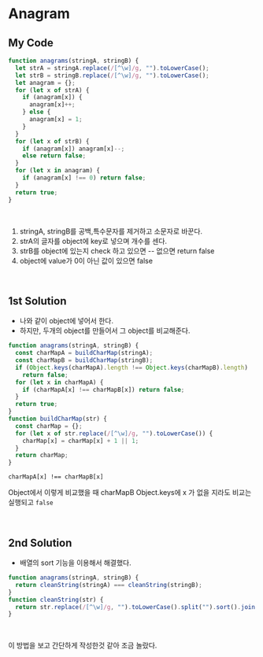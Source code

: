 # Anagram

## My Code

```javascript
function anagrams(stringA, stringB) {
  let strA = stringA.replace(/[^\w]/g, "").toLowerCase();
  let strB = stringB.replace(/[^\w]/g, "").toLowerCase();
  let anagram = {};
  for (let x of strA) {
    if (anagram[x]) {
      anagram[x]++;
    } else {
      anagram[x] = 1;
    }
  }
  for (let x of strB) {
    if (anagram[x]) anagram[x]--;
    else return false;
  }
  for (let x in anagram) {
    if (anagram[x] !== 0) return false;
  }
  return true;
}
```

<br/>

1. stringA, stringB를 공백,특수문자를 제거하고 소문자로 바꾼다.
2. strA의 글자를 object에 key로 넣으며 개수를 센다.
3. strB를 object에 있는지 check 하고 있으면 -- 없으면 return false
4. object에 value가 0이 아닌 값이 있으면 false

<br/>

## 1st Solution

- 나와 같이 object에 넣어서 한다.
- 하지만, 두개의 object를 만들어서 그 object를 비교해준다.

```javascript
function anagrams(stringA, stringB) {
  const charMapA = buildCharMap(stringA);
  const charMapB = buildCharMap(stringB);
  if (Object.keys(charMapA).length !== Object.keys(charMapB).length)
    return false;
  for (let x in charMapA) {
    if (charMapA[x] !== charMapB[x]) return false;
  }
  return true;
}
function buildCharMap(str) {
  const charMap = {};
  for (let x of str.replace(/[^\w]/g, "").toLowerCase()) {
    charMap[x] = charMap[x] + 1 || 1;
  }
  return charMap;
}
```

`charMapA[x] !== charMapB[x]`

Object에서 이렇게 비교했을 때 charMapB Object.keys에 x 가 없을 지라도 비교는 실행되고 `false`

<br/>

## 2nd Solution

- 배열의 sort 기능을 이용해서 해결했다.

```javascript
function anagrams(stringA, stringB) {
  return cleanString(stringA) === cleanString(stringB);
}
function cleanString(str) {
  return str.replace(/[^\w]/g, "").toLowerCase().split("").sort().join("");
}
```

<br/>

이 방법을 보고 간단하게 작성한것 같아 조금 놀랐다.
